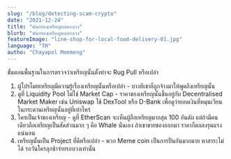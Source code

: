 ```yaml
---
slug: "/blog/detecting-scam-crypto"
date: "2021-12-24"
title: "คัดกรองเหรียญหลอกลวง"
blurb: "คัดกรองเหรียญหลอกลวง"
featureImage: "line-shop-for-local-food-delivery-01.jpg"
language: "TH"
autho: "Chayapol Moemeng"
---
```

ขั้นตอนพื้นฐานในการตรวจว่าเหรียญนั้นตั้งท่าจะ Rug Pull หรือเปล่า
1. ผู้โปรโมทเหรียญมีความรู้เรื่องเหรียญนั้นหรือเปล่า - บางทีเขาก็ถูกจ้างมาให้พูดถึงเหรียญนั้น
2. ดูที่ Liquidity Pool ไม่ใช่ Market Cap - ราคาของเหรียญนั้นขึ้นอยู่กับ Decentralised Market Maker เช่น Uniswap ใช้ DexTool หรือ D-Bank เพื่อดูว่ายอดเงินที่หมุนเวียนในกระดานเหรียญนั้นอยู่ที่เท่าไหร่
3. ใครเป็นเจ้าของเหรียญ - ดูที่ EtherScan จะเห็นผู้ถือเหรียญมากสุด 100 อันดับ แต่ถ้ามีคนเดียวถือเหรียญเป็นสัดส่วนมาก ๆ คือ Whale นั่นเอง ถ้าเขาขายของออกมา ราคาก็ตกลงรุนแรงแน่นอน
4. เหรียญนั้นเป็น Project ที่ดีหรือเปล่า - พวก Meme coin เป็นการปั่นกันมากมาย หาสาระไม่ได้ รอวันใครลุกช้าจ่ายรอบวงเท่านั้น